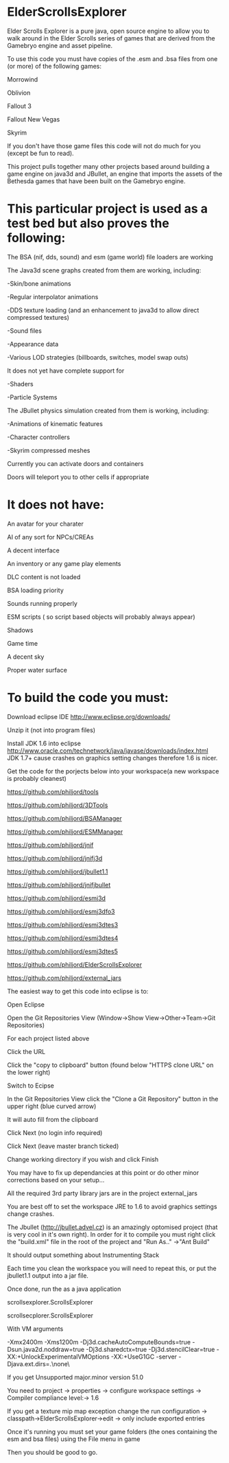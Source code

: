 ElderScrollsExplorer
====

 

Elder Scrolls Explorer is a pure java, open source engine to allow you to walk around in the Elder Scrolls series of games that are derived from the Gamebryo engine and asset pipeline.  

 

To use this code you must have copies of the .esm and .bsa files from one (or more) of the following games:  

Morrowind

Oblivion  

Fallout 3  

Fallout New Vegas  

Skyrim  

 

If you don't have those game files this code will not do much for you (except be fun to read).

 

This project pulls together many other projects based around building a game engine on java3d and JBullet, an engine that imports the assets of the Bethesda games that have been built on the Gamebryo engine.


This particular project is used as a test bed but also proves the following:
====
 

The BSA (nif, dds, sound) and esm (game world) file loaders are working

 

The Java3d scene graphs created from them are working, including:

-Skin/bone animations  

-Regular interpolator animations  

-DDS texture loading (and an enhancement to java3d to allow direct compressed textures)  

-Sound files  

-Appearance data  

-Various LOD strategies (billboards, switches, model swap outs)  

 

It does not yet have complete support for  

-Shaders  

-Particle Systems  

 

 

The JBullet physics simulation created from them is working, including:  

-Animations of kinematic features  

-Character controllers  

-Skyrim compressed meshes  

 

 

Currently you can activate doors and containers  

Doors will teleport you to other cells if appropriate  

 

 

 

It does not have:  
====

An avatar for your charater  

AI of any sort for NPCs/CREAs 

A decent interface  

An inventory or any game play elements  

DLC content is not loaded  

BSA loading priority  

Sounds running properly  

ESM scripts ( so script based objects will probably always appear)  

Shadows  

Game time  

A decent sky  

Proper water surface  


 

To build the code you must:  
====
 

Download eclipse IDE http://www.eclipse.org/downloads/  

Unzip it (not into program files)  

Install JDK 1.6 into eclipse http://www.oracle.com/technetwork/java/javase/downloads/index.html  
JDK 1.7+ cause crashes on graphics setting changes therefore 1.6 is nicer.

Get the code for the porjects below into your workspace(a new workspace is probably cleanest)

https://github.com/philjord/tools  

https://github.com/philjord/3DTools  

https://github.com/philjord/BSAManager  

https://github.com/philjord/ESMManager

https://github.com/philjord/jnif  

https://github.com/philjord/jnifj3d  

https://github.com/philjord/jbullet1.1 

https://github.com/philjord/jnifjbullet  

https://github.com/philjord/esmj3d  

https://github.com/philjord/esmj3dfo3  

https://github.com/philjord/esmj3dtes3

https://github.com/philjord/esmj3dtes4 

https://github.com/philjord/esmj3dtes5

https://github.com/philjord/ElderScrollsExplorer 

https://github.com/philjord/external_jars


The easiest way to get this code into eclipse is to:

Open Eclipse

Open the Git Repositories View (Window->Show View->Other->Team->Git Repositories)

For each project listed above

   Click the URL
   
   Click the "copy to clipboard" button (found below "HTTPS clone URL" on the lower right)
   
   Switch to Ecipse 
   
   In the Git Repositories View click the "Clone a Git Repository" button in the upper right (blue curved arrow)
   
   It will auto fill from the clipboard
   
   Click Next (no login info required)
   
   Click Next (leave master branch ticked)
   
   Change working directory if you wish and click Finish
   



You may have to fix up dependancies at this point or do other minor corrections based on your setup...

All the required 3rd party library jars are in the project external_jars

You are best off to set the workspace JRE to 1.6 to avoid graphics settings change crashes.

The Jbullet (http://jbullet.advel.cz) is an amazingly optomised project (that is very cool in it's own right). In order for it to compile you must right click the "build.xml" file in the root of the project and "Run As.." ->"Ant Build"

It should output something about Instrumenting Stack

Each time you clean the workspace you will need to repeat this, or put the jbullet1.1 output into a jar file.

Once done, run the as a java application

scrollsexplorer.ScrollsExplorer

scrollsecplorer.ScrollsExplorer  

With VM arguments  

-Xmx2400m -Xms1200m -Dj3d.cacheAutoComputeBounds=true -Dsun.java2d.noddraw=true -Dj3d.sharedctx=true -Dj3d.stencilClear=true  -XX:+UnlockExperimentalVMOptions -XX:+UseG1GC -server -Djava.ext.dirs=.\none\ 

 

If you get Unsupported major.minor version 51.0  

You need to project -> properties -> configure workspace settings -> Compiler compliance level:-> 1.6  

If you get a texture mip map exception change the run configuration -> classpath->ElderScrollsExplorer->edit -> only include exported entries  

Once it's running you must set your game folders (the ones containing the esm and bsa files) using the File menu  in game

 

Then you should be good to go.

 

 

 

 

 

 


 
